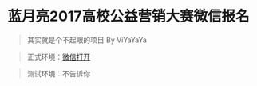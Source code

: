 # 蓝月亮2017高校公益营销大赛微信报名

> 其实就是个不起眼的项目 By ViYaYaYa

> 正式环境：[微信打开](https://mallapi.bluemoon.com.cn/FE/activity/marketingApply)

> 测试环境：不告诉你
